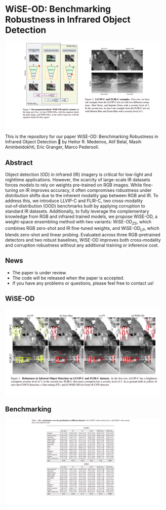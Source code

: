 # WiSE-OD: Benchmarking Robustness in Infrared Object Detection

![WiSE-OD Highlevel](./resources/wiseod.png)

This is the repository for our paper WiSE-OD: Benchmarking Robustness in Infrared Object Detection 🔗 by Heitor R. Medeiros, Atif Belal, Masih Aminbeidokhti, Eric Granger, Marco Pedersoli.

## Abstract

Object detection (OD) in infrared (IR) imagery is critical for low-light and nighttime applications. However, the scarcity of large-scale IR datasets forces models to rely on weights pre-trained on RGB images. While fine-tuning on IR improves accuracy, it often compromises robustness under distribution shifts due to the inherent modality gap between RGB and IR. To address this, we introduce LLVIP-C and FLIR-C, two cross-modality out‑of‑distribution (OOD) benchmarks built by applying corruption to standard IR datasets. Additionally, to fully leverage the complementary knowledge from RGB and infrared trained models, we propose WiSE-OD, a weight-space ensembling method with two variants: WiSE-OD$_{ZS}$, which combines RGB zero-shot and IR fine-tuned weights, and WiSE-OD$_{LP}$, which blends zero-shot and linear probing. Evaluated across three RGB-pretrained detectors and two robust baselines, WiSE-OD improves both cross-modality and corruption robustness without any additional training or inference cost.


## News

 - The paper is under review.
 - The code will be released when the paper is accepted.
 - If you have any problems or questions, please feel free to contact us!



## WiSE-OD 

![WiSE-OD](./resources/imgs.png)

## Benchmarking

![WiSE-OD Benchmark](./resources/benchmark.png)


